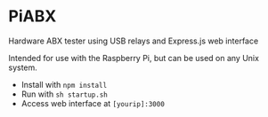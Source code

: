 # PiABX
Hardware ABX tester using USB relays and Express.js web interface

Intended for use with the Raspberry Pi, but can be used on any Unix system.

- Install with `npm install`
- Run with `sh startup.sh`
- Access web interface at `[yourip]:3000`
